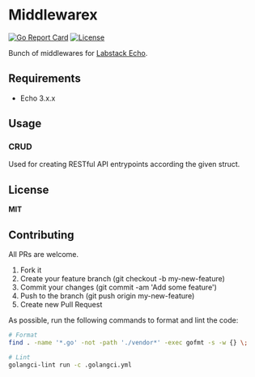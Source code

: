 # Middlewarex

[![Go Report Card](https://goreportcard.com/badge/github.com/mdouchement/middlewarex)](https://goreportcard.com/report/github.com/mdouchement/middlewarex)
[![License](https://img.shields.io/github/license/mdouchement/middlewarex.svg)](http://opensource.org/licenses/MIT)

Bunch of middlewares for [Labstack Echo](https://github.com/labstack/echo).

## Requirements

- Echo 3.x.x

## Usage
### CRUD

Used for creating RESTful API entrypoints according the given struct.


## License

**MIT**


## Contributing

All PRs are welcome.

1. Fork it
2. Create your feature branch (git checkout -b my-new-feature)
3. Commit your changes (git commit -am 'Add some feature')
5. Push to the branch (git push origin my-new-feature)
6. Create new Pull Request

As possible, run the following commands to format and lint the code:

```sh
# Format
find . -name '*.go' -not -path './vendor*' -exec gofmt -s -w {} \;

# Lint
golangci-lint run -c .golangci.yml
```
